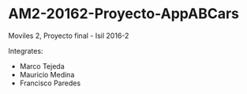 # AM2-20162-Proyecto-AppABCars
Moviles 2, Proyecto final - Isil 2016-2


Integrates:
- Marco Tejeda
- Mauricio Medina
- Francisco Paredes
